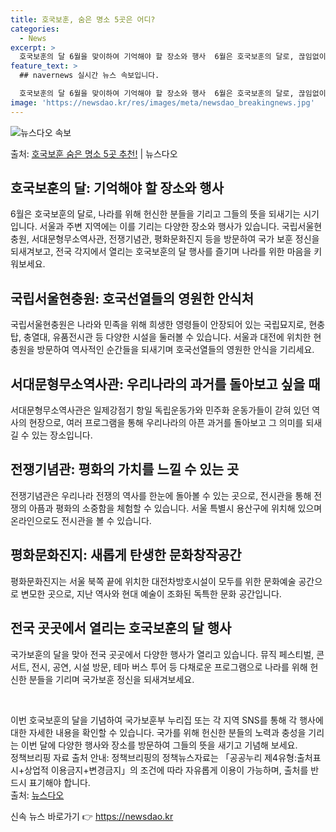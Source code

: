 ```yaml
---
title: 호국보훈, 숨은 명소 5곳은 어디?
categories:
  - News
excerpt: >
  호국보훈의 달 6월을 맞이하여 기억해야 할 장소와 행사  6월은 호국보훈의 달로, 끊임없이 나라를 위해 헌신…
feature_text: >
  ## navernews 실시간 뉴스 속보입니다.

  호국보훈의 달 6월을 맞이하여 기억해야 할 장소와 행사  6월은 호국보훈의 달로, 끊임없이 나라를 위해 헌신…
image: 'https://newsdao.kr/res/images/meta/newsdao_breakingnews.jpg'
---
```


![뉴스다오 속보](https://newsdao.kr/res/images/meta/newsdao_breakingnews.jpg)

<p>출처: <a href="https://newsdao.kr/4215" rel="dofollow">호국보훈 숨은 명소 5곳 추천!</a> | 뉴스다오</p>

<h2 data-ke-size="size26">호국보훈의 달: 기억해야 할 장소와 행사</h2>
6월은 호국보훈의 달로, 나라를 위해 헌신한 분들을 기리고 그들의 뜻을 되새기는 시기입니다. 서울과 주변 지역에는 이를 기리는 다양한 장소와 행사가 있습니다. 국립서울현충원, 서대문형무소역사관, 전쟁기념관, 평화문화진지 등을 방문하여 국가 보훈 정신을 되새겨보고, 전국 각지에서 열리는 호국보훈의 달 행사를 즐기며 나라를 위한 마음을 키워보세요.

<h2 data-ke-size="size24">국립서울현충원: 호국선열들의 영원한 안식처</h2>
국립서울현충원은 나라와 민족을 위해 희생한 영령들이 안장되어 있는 국립묘지로, 현충탑, 충열대, 유품전시관 등 다양한 시설을 둘러볼 수 있습니다. 서울과 대전에 위치한 현충원을 방문하여 역사적인 순간들을 되새기며 호국선열들의 영원한 안식을 기리세요.

<h2 data-ke-size="size24">서대문형무소역사관: 우리나라의 과거를 돌아보고 싶을 때</h2>
서대문형무소역사관은 일제강점기 항일 독립운동가와 민주화 운동가들이 갇혀 있던 역사의 현장으로, 여러 프로그램을 통해 우리나라의 아픈 과거를 돌아보고 그 의미를 되새길 수 있는 장소입니다.

<h2 data-ke-size="size24">전쟁기념관: 평화의 가치를 느낄 수 있는 곳</h2>
전쟁기념관은 우리나라 전쟁의 역사를 한눈에 돌아볼 수 있는 곳으로, 전시관을 통해 전쟁의 아픔과 평화의 소중함을 체험할 수 있습니다. 서울 특별시 용산구에 위치해 있으며 온라인으로도 전시관을 볼 수 있습니다.

<h2 data-ke-size="size24">평화문화진지: 새롭게 탄생한 문화창작공간</h2>
평화문화진지는 서울 북쪽 끝에 위치한 대전차방호시설이 모두를 위한 문화예술 공간으로 변모한 곳으로, 지난 역사와 현대 예술이 조화된 독특한 문화 공간입니다.

<h2 data-ke-size="size24">전국 곳곳에서 열리는 호국보훈의 달 행사</h2>
국가보훈의 달을 맞아 전국 곳곳에서 다양한 행사가 열리고 있습니다. 뮤직 페스티벌, 콘서트, 전시, 공연, 시설 방문, 테마 버스 투어 등 다채로운 프로그램으로 나라를 위해 헌신한 분들을 기리며 국가보훈 정신을 되새겨보세요.

<p data-ke-size="size16">&nbsp;</p>

이번 호국보훈의 달을 기념하여 국가보훈부 누리집 또는 각 지역 SNS를 통해 각 행사에 대한 자세한 내용을 확인할 수 있습니다. 국가를 위해 헌신한 분들의 노력과 충성을 기리는 이번 달에 다양한 행사와 장소를 방문하여 그들의 뜻을 새기고 기념해 보세요. <br>
정책브리핑 자료 출처 안내: 정책브리핑의 정책뉴스자료는 「공공누리 제4유형:출처표시+상업적 이용금지+변경금지」의 조건에 따라 자유롭게 이용이 가능하며, 출처를 반드시 표기해야 합니다. <br>
출처: <a href="https://newsdao.kr/4215">뉴스다오</a> 

신속 뉴스 바로가기 👉 <a href="https://newsdao.kr" rel="dofollow">https://newsdao.kr</a>


